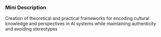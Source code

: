 ### Mini Description

Creation of theoretical and practical frameworks for encoding cultural knowledge and perspectives in AI systems while maintaining authenticity and avoiding stereotypes
